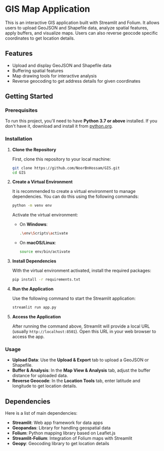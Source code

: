 # GIS Map Application

This is an interactive GIS application built with Streamlit and Folium. It allows users to upload GeoJSON and Shapefile data, analyze spatial features, apply buffers, and visualize maps. Users can also reverse geocode specific coordinates to get location details.

## Features

- Upload and display GeoJSON and Shapefile data
- Buffering spatial features
- Map drawing tools for interactive analysis
- Reverse geocoding to get address details for given coordinates

## Getting Started

### Prerequisites

To run this project, you'll need to have **Python 3.7 or above** installed. If you don't have it, download and install it from [python.org](https://www.python.org/).

### Installation

1. **Clone the Repository**

   First, clone this repository to your local machine:

   ```bash
   git clone https://github.com/NoorBnHossam/GIS.git
   cd GIS
   ```

2. **Create a Virtual Environment**

   It is recommended to create a virtual environment to manage dependencies. You can do this using the following commands:

   ```bash
   python -m venv env
   ```

   Activate the virtual environment:

   - On **Windows**:
     ```bash
     .\env\Scripts\activate
     ```
   - On **macOS/Linux**:
     ```bash
     source env/bin/activate
     ```

3. **Install Dependencies**

   With the virtual environment activated, install the required packages:

   ```bash
   pip install -r requirements.txt
   ```

4. **Run the Application**

   Use the following command to start the Streamlit application:

   ```bash
   streamlit run app.py
   ```

5. **Access the Application**

   After running the command above, Streamlit will provide a local URL (usually `http://localhost:8501`). Open this URL in your web browser to access the app.

### Usage

- **Upload Data**: Use the **Upload & Export** tab to upload a GeoJSON or Shapefile.
- **Buffer & Analysis**: In the **Map View & Analysis** tab, adjust the buffer distance for uploaded data.
- **Reverse Geocode**: In the **Location Tools** tab, enter latitude and longitude to get location details.

## Dependencies

Here is a list of main dependencies:

- **Streamlit**: Web app framework for data apps
- **Geopandas**: Library for handling geospatial data
- **Folium**: Python mapping library based on Leaflet.js
- **Streamlit-Folium**: Integration of Folium maps with Streamlit
- **Geopy**: Geocoding library to get location details
